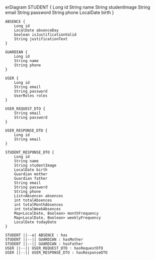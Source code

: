 erDiagram
    STUDENT {
        Long id
        String name
        String studentImage
        String email
        String password
        String phone
        LocalDate birth
    }
    
    ABSENCE {
        Long id
        LocalDate absenceDay
        boolean isJustificationValid
        String justificationText
    }

    GUARDIAN {
        Long id
        String name
        String phone
    }

    USER {
        Long id
        String email
        String password
        UserRoles roles
    }

    USER_REQUEST_DTO {
        String email
        String password
    }

    USER_RESPONSE_DTO {
        Long id
        String email
    }

    STUDENT_RESPONSE_DTO {
        Long id
        String name
        String studentImage
        LocalDate birth
        Guardian mother
        Guardian father
        String email
        String password
        String phone
        List<Absence> absences
        int totalAbsences
        int totalMonthAbsences
        int totalWeekAbsences
        Map<LocalDate, Boolean> monthFrequency
        Map<LocalDate, Boolean> weeklyFrequency
        LocalDate todayDate
    }

    STUDENT ||--o| ABSENCE : has
    STUDENT ||--|| GUARDIAN : hasMother
    STUDENT ||--|| GUARDIAN : hasFather
    USER ||--|| USER_REQUEST_DTO : hasRequestDTO
    USER ||--|| USER_RESPONSE_DTO : hasResponseDTO

